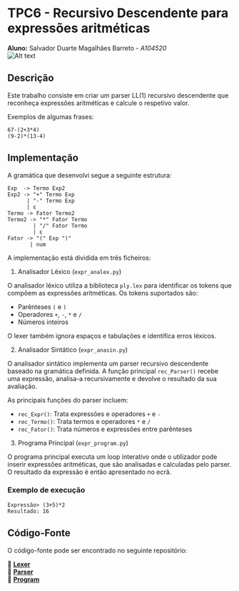 # TPC6 - Recursivo Descendente para expressões aritméticas

**Aluno:** Salvador Duarte Magalhães Barreto - *A104520*  
![Alt text](https://github.com/R7ptide/EngWeb2025-A104520/blob/main/image.png)

## Descrição  

Este trabalho consiste em criar um parser LL(1) recursivo descendente que reconheça expressões aritméticas e calcule o respetivo valor.

Exemplos de algumas frases:

```2+3
67-(2+3*4)
(9-2)*(13-4)
```

## Implementação
A gramática que desenvolvi segue a seguinte estrutura:
```
Exp  -> Termo Exp2
Exp2 -> "+" Termo Exp 
      | "-" Termo Exp 
      | ε
Termo -> Fator Termo2
Termo2 -> "*" Fator Termo 
        | "/" Fator Termo
        | ε
Fator -> "(" Exp ")"
       | num
```  

A implementação está dividida em três ficheiros:

1. Analisador Léxico (`expr_analex.py`)

O analisador léxico utiliza a biblioteca `ply.lex` para identificar os tokens que compõem as expressões aritméticas. Os tokens suportados são:

- Parênteses `(` e `)`
- Operadores `+`, `-`, `*` e `/`
- Números inteiros

O lexer também ignora espaços e tabulações e identifica erros léxicos.

2. Analisador Sintático (`expr_anasin.py`)

O analisador sintático implementa um parser recursivo descendente baseado na gramática definida. A função principal `rec_Parser()` recebe uma expressão, analisa-a recursivamente e devolve o resultado da sua avaliação.

As principais funções do parser incluem:

- `rec_Expr()`: Trata expressões e operadores `+` e `-`
- `rec_Termo()`: Trata termos e operadores `*` e `/`
- `rec_Fator()`: Trata números e expressões entre parênteses

3. Programa Principal (`expr_program.py`)

O programa principal executa um loop interativo onde o utilizador pode inserir expressões aritméticas, que são analisadas e calculadas pelo parser. O resultado da expressão é então apresentado no ecrã.

### Exemplo de execução
```
Expressão> (3+5)*2
Resultado: 16
```

## Código-Fonte  

O código-fonte pode ser encontrado no seguinte repositório:  

📌 [**Lexer**](https://github.com/R7ptide/PL2025-A104520/blob/main/TPC6/expr_analex.py)  
📌 [**Parser**](https://github.com/R7ptide/PL2025-A104520/blob/main/TPC6/expr_anasin.py)  
📌 [**Program**](https://github.com/R7ptide/PL2025-A104520/blob/main/TPC6/expr_program.py)  
